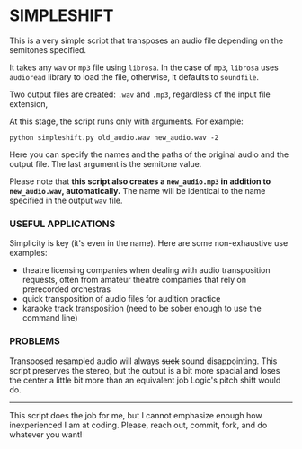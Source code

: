 # **SIMPLESHIFT** 

This is a very simple script that transposes an audio file depending on the semitones specified.

It takes any `wav` or `mp3` file using `librosa`. In the case of `mp3`, `librosa` uses `audioread` library to load the file, otherwise, it defaults to `soundfile`.

Two output files are created: `.wav` and `.mp3`, regardless of the input file extension,

At this stage, the script runs only with arguments. For example:

`python simpleshift.py old_audio.wav new_audio.wav -2 `

Here you can specify the names and the paths of the original audio and the output file. The last argument is the semitone value. 

Please note that **this script also creates a `new_audio.mp3` in addition to `new_audio.wav`, automatically.** The name will be identical to the name specified in the output `wav` file. 

### USEFUL APPLICATIONS

Simplicity is key (it's even in the name). Here are some non-exhaustive use examples:
- theatre licensing companies when dealing with audio transposition requests, often from amateur theatre companies that rely on prerecorded orchestras
- quick transposition of audio files for audition practice
- karaoke track transposition (need to be sober enough to use the command line)

### PROBLEMS

Transposed resampled audio will always ~~suck~~ sound disappointing.
This script preserves the stereo, but the output is a bit more spacial and loses the center a little bit more than an equivalent job Logic's pitch shift would do.

-------

This script does the job for me, but I cannot emphasize enough how inexperienced I am at coding. Please, reach out, commit, fork, and do whatever you want!
